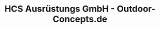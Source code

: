 ---
title: "HCS Ausrüstungs GmbH - Outdoor-Concepts.de"
url: /bad-harzburg/hcs-ausruestungs-gmbh-outdoor-concepts-de/
shop: Outdoor
---